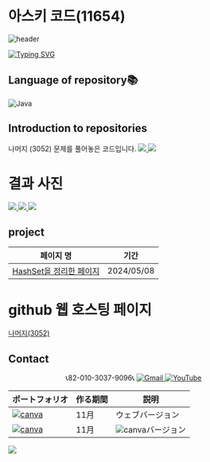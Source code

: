 # 아스키 코드(11654)

![header](https://capsule-render.vercel.app/api?type=egg&color=gradient&height=300&section=header&text=welcome%2&fontSize=50&desc=백준%20나머지%20(3052)%20문제)

[![Typing SVG](https://readme-typing-svg.demolab.com?font=Fira+Code&pause=1000&color=93BDF7&background=203AFF00&random=false&width=435&lines=My+name+is+kimganghyeon)](https://git.io/typing-svg)

## Language of repository📚
![Java](https://img.shields.io/badge/Java-007396?style=flat-square&logo=java&logoColor=white)

## Introduction to repositories 
나머지 (3052) 문제를 풀어놓은 코드입니다. 
   <a href="https://www.acmicpc.net/problem/11654">
      <img src ="https://github.com/do04200611/Baekjoon/assets/74278578/5aa976d4-ee7c-41d9-8709-f16d8900819b">
      <img src ="https://github.com/do04200611/Baekjoon/assets/74278578/b6de3562-d9da-46af-b47e-a07dc09a379f">
  </a>

# 결과 사진 <br>
 <a href="https://github.com/do04200611/Baekjoon/blob/main/%EB%82%98%EB%A8%B8%EC%A7%80%20(3052)/Main.java">
   <img src ="https://github.com/do04200611/Baekjoon/assets/74278578/f6ab97e9-0c9c-47da-8f60-92f230e3e9a6" class='child'>
   <img src ="https://github.com/do04200611/Baekjoon/assets/74278578/9612ef07-c8b1-4ec9-87ce-30bf8b3cb5f2" class='child'>
   <img src ="https://github.com/do04200611/Baekjoon/assets/74278578/d524e90d-91ff-4d7d-bd94-c5f5f0cf3546" class='child'>
 </a>    

## project

  | 페이지 명                                                                     |  기간           |
  |--------------------------------------------------------------------------------|---------------|
  |[HashSet을 정리한 페이지](https://kim-kang-hyun.tistory.com/30) |2024/05/08|

# github 웹 호스팅 페이지
<a href="https://do04200611.github.io/Baekjoon/%EB%82%98%EB%A8%B8%EC%A7%80%20(3052)/index.html">나머지(3052)</a><br>

## Contact 
<p align="center">
  📞82-010-3037-9096📞
  <a href="mailto:a01030379096@gmail.com">
    <img src="https://img.shields.io/badge/-Gmail-red?style=for-the-badge&logo=Gmail" alt="Gmail">
  </a>
  <a href="https://www.youtube.com/channel/UC484ZJMavtoPOI4ey-HFdCA">
   <img src="https://img.shields.io/badge/-YouTube-red?style=for-the-badge&logo=youtube"  alt="YouTube">
 </a> <br>
 
  | ポートフォリオ           |  作る期間     |            説明  |
  |------------------------|---------------|----------------------------------------------|
  |<a href="https://kimganghyeon.my.canva.site/kimganghyeon"><img src="https://img.shields.io/badge/canva-purple?style=for-the-badge&logo=canva" alt="canva"></a>|11月|ウェブバージョン|
  |<a href="https://www.canva.com/design/DAFzY5opUiA/Ge33dSKE16cErBaDJDp-BA/edit"><img src="https://img.shields.io/badge/canva-purple?style=for-the-badge&logo=canva" alt="canva"></a>|11月|<img src="https://img.shields.io/badge/canva-purple?style=for-the-badge&logo=canva" alt="canva">バージョン|
</p>
<img src="https://capsule-render.vercel.app/api?type=egg&color=gradient&height=100&text=Thank%20you%20for%20watching.&section=footer" />
